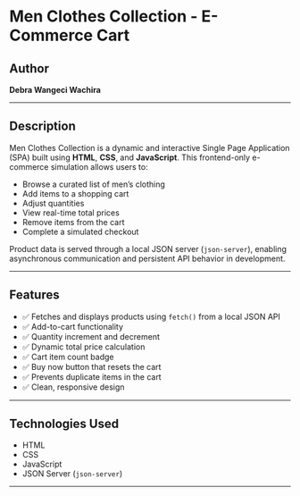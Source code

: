 # Men Clothes Collection - E-Commerce Cart 

## Author
**Debra Wangeci Wachira**

---

##  Description

Men Clothes Collection is a dynamic and interactive Single Page Application (SPA) built using **HTML**, **CSS**, and **JavaScript**. This frontend-only e-commerce simulation allows users to:

- Browse a curated list of men’s clothing
- Add items to a shopping cart
- Adjust quantities
- View real-time total prices
- Remove items from the cart
- Complete a simulated checkout

Product data is served through a local JSON server (`json-server`), enabling asynchronous communication and persistent API behavior in development.

---

##  Features

- ✅ Fetches and displays products using `fetch()` from a local JSON API
- ✅ Add-to-cart functionality
- ✅ Quantity increment and decrement
- ✅ Dynamic total price calculation
- ✅ Cart item count badge
- ✅ Buy now button that resets the cart
- ✅ Prevents duplicate items in the cart
- ✅ Clean, responsive design

---



## Technologies Used

- HTML
- CSS
- JavaScript 
- JSON Server (`json-server`)

---


